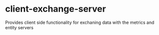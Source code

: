 # client-exchange-server
Provides client side functionality for exchaning data with the metrics and entity servers
